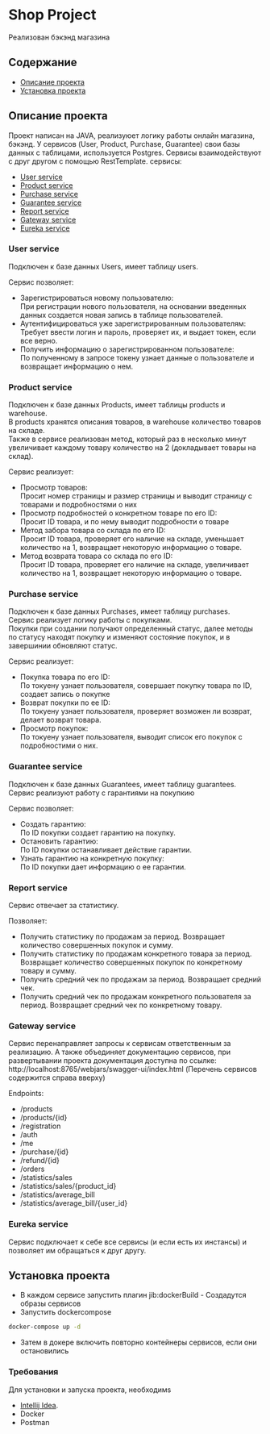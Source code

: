 # Shop Project
Реализован бэкэнд магазина
## Содержание
- [Описание проекта](#описание-проекта)
- [Установка проекта](#установка-проекта)

## Описание проекта
Проект написан на JAVA, реализуюет логику работы онлайн магазина, бэкэнд. 
У сервисов (User, Product, Purchase, Guarantee) свои базы данных с таблицами, используется Postgres.
Сервисы взаимодействуют с друг другом с помощью RestTemplate. 
сервисы:
- [User service](#user-service)
- [Product service](#product-service)
- [Purchase service](#purchase-service)
- [Guarantee service](#guarantee-service)
- [Report service](#report-service)
- [Gateway service](#gateway-service)
- [Eureka service](#eureka-service)

 ### User service

Подключен к базе данных Users, имеет таблицу users.  
  
Сервис позволяет:
- Зарегистрироваться новому пользователю:  
При регистрации нового пользователя, на основании введенных данных создается новая запись в таблице пользователей.
- Аутентифицироваться уже зарегистрированным пользователям:  
Требует ввести логин и пароль, проверяет их, и выдает токен, если все верно.
- Получить информацию о зарегистрированном пользователе:  
По полученному в запросе токену узнает данные о пользователе и возвращает информацию о нем.

### Product service

Подключен к базе данных Products, имеет таблицы products и warehouse.  
В products хранятся описания товаров, в warehouse количество товаров на складе.  
Также в сервисе реализован метод, который раз в несколько минут увеличивает каждому товару количество на 2 (докладывает товары на склад).  
  
Сервис реализует:
- Просмотр товаров:  
Просит номер страницы и размер страницы и выводит страницу с товарами и подробностями о них
- Просмотр подробностей о конкретном товаре по его ID:  
Просит ID товара, и по нему выводит подробности о товаре
- Метод забора товара со склада по его ID:  
Просит ID товара, проверяет его наличие на складе, уменьшает количество на 1, возвращает некоторую информацию о товаре.
- Метод возврата товара со склада по его ID:  
Просит ID товара, проверяет его наличие на складе, увеличивает количество на 1, возвращает некоторую информацию о товаре.

### Purchase service

Подключен к базе данных Purchases, имеет таблицу purchases.  
Сервис реализует логику работы с покупками.  
Покупки при создании получают определенный статус, далее методы по статусу находят покупку и изменяют состояние покупок, 
и в завершинии обновляют статус.  
  
Сервис реализует: 
- Покупка товара по его ID:  
По токуену узнает пользователя, совершает покупку товара по ID, создает запись о покупке
- Возврат покупки по ее ID:  
По токуену узнает пользователя, проверяет возможен ли возврат, делает возврат товара.
- Просмотр покупок:  
По токуену узнает пользователя, выводит список его покупок с подробностими о них.

### Guarantee service

Подключен к базе данных Guarantees, имеет таблицу guarantees.  
Сервис реализуют работу с гарантиями на покупкию

Сервис позволяет:
- Создать гарантию:  
По ID покупки создает гарантию на покупку.
- Остановить гарантию:  
По ID покупки останавливает действие гарантии.
- Узнать гарантию на конкретную покупку:  
По ID покупки дает информацию о ее гарантии.

### Report service

Сервис отвечает за статистику.  

Позволяет:
- Получить статистику по продажам за период.
Возвращает количество совершенных покупок и сумму.
- Получить статистику по продажам конкретного товара за период.
Возвращает количество совершенных покупок по конкретному товару и сумму.
- Получить средний чек по продажам за период.
Возвращает средний чек.
- Получить средний чек по продажам конкретного пользователя за период.
Возвращает средний чек по конкретному товару.

### Gateway service

Сервис перенаправляет запросы к сервисам ответственным за реализацию.
А также объединяет документацию сервисов, при развертывании проекта документация доступна по ссылке:  
http://localhost:8765/webjars/swagger-ui/index.html (Перечень сервисов содержится справа вверху)  
  
Endpoints:  
- /products
- /products/{id}
- /registration
- /auth
- /me
- /purchase/{id}
- /refund/{id}
- /orders
- /statistics/sales
- /statistics/sales/{product_id}
- /statistics/average_bill
- /statistics/average_bill/{user_id}

### Eureka service

Сервис подключает к себе все сервисы (и если есть их инстансы) и позволяет им обращаться к друг другу.

## Установка проекта

- В каждом сервисе запустить плагин jib:dockerBuild - Создадутся образы сервисов
- Запустить dockercompose
 ```sh
docker-compose up -d 
```
- Затем в докере включить повторно контейнеры сервисов, если они остановились

### Требования
Для установки и запуска проекта, необходимs
- [Intellij Idea](https://www.jetbrains.com/ru-ru/idea/).
- Docker
- Postman


```typescript

```
